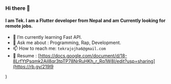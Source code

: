 ### Hi there 👋
#### I am Tek. I am a Flutter developer from Nepal and am Currently looking for remote jobs.
<!-- 🔭 I’m currently working on ...
-->
- 🌱 I’m currently learning Fast API.
- 💬 Ask me about : Programming, Rap, Development.
- 📫 How to reach me: `tekrajojha6@gmail.com`
- 🪪 Resume : [https://docs.google.com/document/d/18-8LrfYtPsqmk2AiI8qr3tpTP78NrRuHKh_r_Rq1W8I/edit?usp=sharing](https://rb.gy/219l9

)
